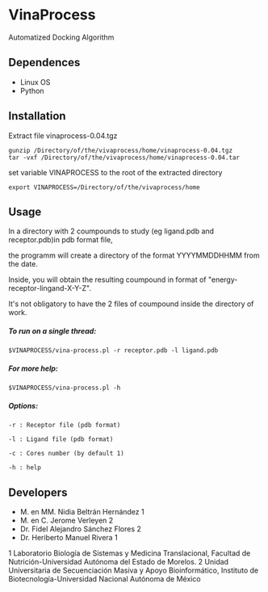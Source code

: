 # VinaProcess
Automatized Docking Algorithm

## Dependences
* Linux OS
* Python

## Installation

Extract file vinaprocess-0.04.tgz

```
gunzip /Directory/of/the/vivaprocess/home/vinaprocess-0.04.tgz
tar -vxf /Directory/of/the/vivaprocess/home/vinaprocess-0.04.tar
```

set variable VINAPROCESS to the root of the extracted directory 

```
export VINAPROCESS=/Directory/of/the/vivaprocess/home
```

## Usage

In a directory with 2 coumpounds to study (eg ligand.pdb and receptor.pdb)in pdb format file,

the programm will create a directory of the format YYYYMMDDHHMM from the date.

Inside, you will obtain the resulting coumpound in format of "energy-receptor-lingand-X-Y-Z". 

It's not obligatory to have the 2 files of coumpound inside the directory of work.


##### To run on a single thread:

```
$VINAPROCESS/vina-process.pl -r receptor.pdb -l ligand.pdb 
```

##### For more help:

```
$VINAPROCESS/vina-process.pl -h
```


 ##### Options:
  
    -r : Receptor file (pdb format)
    
    -l : Ligand file (pdb format)
    
    -c : Cores number (by default 1)
    
    -h : help
 
## Developers

* M. en MM. Nidia Beltrán Hernández 1
* M. en C. Jerome Verleyen 2
* Dr. Fidel Alejandro Sánchez Flores 2
* Dr. Heriberto Manuel Rivera 1
 
1 Laboratorio Biología de Sistemas y Medicina Translacional, Facultad de Nutrición-Universidad Autónoma del Estado de Morelos. 
2 Unidad Universitaria de Secuenciación Masiva y Apoyo Bioinformático, Instituto de Biotecnología-Universidad Nacional Autónoma de México

